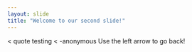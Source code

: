 ```yaml
---
layout: slide
title: "Welcome to our second slide!"
---
```

< quote testing
< -anonymous
Use the left arrow to go back!
